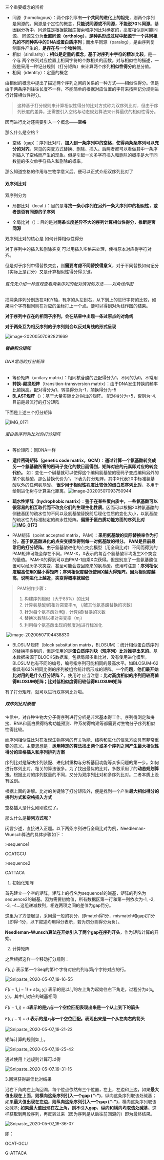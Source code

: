 三个重要概念的辨析

- 同源（homologous）：两个序列享有**一个共同的进化上的祖先**，则两个序列是同源的。同源是个定性的概念，**只能说同源或不同源，不能说70%同源**。基因组分析中，同源性是根据数据库搜索和序列比对确定的，高度相似则可能同源。 同源又分为**垂直同源（ortholog），是种系形成过程中起源于一个共同祖先的不同种系中的DNA或蛋白质序列**；而水平同源（paralog），是由序列复制事件产生的，**是存在与一个物种间**。
- 相似（similarity）：**相似是定量的概念，基于对序列中字符的精准比较**。是一个与 两个序列对应位置上相同字符的个数相关的函数。对与相似性的描述，一般是采用一种记分规则（打分矩阵）来计算两个序列**相似性得分**的总分值。
- 相同（identity）：定量的概念



由相似的概念中提出了描述两个序列之间的关系的一种方式——相似性得分。但是由于两条序列往往长度不一样，不能简单的根据对应位置的字符来按照记分规则进行计算相似性得分。

> 这种基于打分规则来计算相似性得分的比对方式称为双序列比对，但由于序列长度的差异，还需要引入空格与动态规划算法来计算最优的相似性得分。

因而进行比对还需要引入一个概念——**空格**

那么什么是空格？

- 空格（gap）：序列比对时，**加入到一条序列中的空格，使得两条条序列可以充分的对齐**。常见的突变方式替换、删除、插入。后两者都可以看做其中一条序列插入了空格而产生的现象。但是引起一次多字符插入和删除的概率是大于同数量的多次单字符插入和删除的概率。

那么知道空格的作用与生物学意义后。便可以正式介绍双序列比对了

#### 双序列比对

双序列分为

- 局部比对（local ）：目的是**寻找一条小序列在另外一条大序列中的相似性，或者是否有同源的子序列**

- 全局比对（）：目的是对**两条长度差异不大的序列计算相似性得分，推断是否同源**

双序列比对的核心是 如何计算相似性得分

对于序列中的插入和删除突变 可以用插入空格来处理，使得原本对应得字符对齐。

但是对于序列中得替换突变，则**需要考虑不同替换得意义**，对于不同替换如何记分（实际上是罚分）又是计算相似性得分得关键。



###### 首先先介绍一种直观查看两条序列的配对情况的方法——对角线作图

把两条序列分别放在X和Y轴，有序的从左到右，从下到上的进行字符的比较，如果两个字符相同则在对应的坐标打上一个点。便可以得到对角线作图的结果。

**对于序列中存在的相同子序列，会在结果中出现一条过原点的对角线**

**对于两条互为相反序列的子序列则会以反对角线的形式呈现**

![image-20200507092821669](https://file.upyun.biopy.cn/bed/20200507092824.png)



##### 替换积分矩阵

###### DNA常用的打分矩阵

- 等价矩阵（unitary matrix）：相同核苷酸的匹配得分为1，不同的为0。不常用
- **转换-颠换矩阵**（transition-transversion matrix）：由于DNA发生转换的频率比颠换高。配对得分为1，转换得分为-1，颠换得分为-5
- **BLAST矩阵**（）：基于大量实际比对得出的矩阵。 配对得分为+5，否则为-4.目前是最流行的打分矩阵

下面是上述三个打分矩阵

![IMG_0171](https://file.upyun.biopy.cn/bed/20200507093148.PNG)

###### 蛋白质序列列比对的打分矩阵

- 等价矩阵：同DNA一样
- **遗传密码矩阵（genetic code matrix，GCM）**：**通过计算一个氨基酸转变成另一个氨基酸所需的密码子变化的数目而得到，矩阵对应的元素即对应的转变代价。** 如：变化一个碱基就可以使得这个编码氨基酸的密码子变成编码另外的某个氨基酸，那么替换代价为1。下表为打分矩阵，其中X代表20中标准氨基酸以外的任何氨基酸。 **很少用于相似性程度比较低的蛋白质序列比对**，多用于绘制进化树与计算进化距离。![image-20200507093750944](https://file.upyun.biopy.cn/bed/20200507093753.png)

- **疏水性矩阵（hydrophobic matrix）**：**鉴于在某些蛋白质中，一些氨基酸可以很容易的相互取代而不改变它们的生理生化性质**。因而可以根据20种氨基酸的侧链基团的疏水性的不同以及氨基酸替换前后理化性质的变化大小，以氨基酸的疏水性为标准制定的疏水性矩阵。**偏重于蛋白质功能方面的序列比对![IMG_0173](https://file.upyun.biopy.cn/bed/20200507095822.PNG)**
- PAM矩阵（point accepted matrix，PAM）：**采用氨基酸的实际替换率作为打分。基于氨基酸进化的点突变模型得到每一对氨基酸的得分。 PAM是目前最常用的打分矩阵**。由于氨基酸进化的点突变模型（用全局比对）不同而得到的PAM矩阵可能会存在不同。PAM-X，X表示的每百个氨基酸平均发生X个突变的量值。PAM-X的得到可以由PAM-1自乘X次获得。但是别忘了一些氨基酸位置可以经历多次突变，甚至可能会变回原来的氨基酸。使用时注意：**序列相似度越高使用X越小得矩阵；序列相似度越低使用X越大得矩阵。因为相似度越高，说明进化上越近，突变得概率就越低**

> PAM制作步骤：
>
> 1. 构建序列相似（大于85%）的比对
> 2. 计算氨基酸$j$的相对突变率$m_j$ （$j$被其他氨基酸替换的次数）
> 3. 针对每个氨基酸对$i$和$j$，计算$j$被$i$替换的次数
> 4. 替换次数除以相对突变率（$m_j$）
> 5. 利用每个氨基酸出现的频度对$j$进行标准化

​	![image-20200507104438830](https://file.upyun.biopy.cn/bed/20200507104441.png)

- BLOSUM矩阵（block subsitution matrix，BLOSUM）：统计相似蛋白质序列的替换率得到的，但是使用的是**蛋白质序列块（短序列）比对推导出来的**。基本数据来源于BLOCKS数据库，包括局部多重比对，没有使用进化模型。 BLOSUM也有不同的编号，编号指序列可能相同的最高水平。如BLOSUM-62指具有62%相同比例的序列被组合统计后形成的矩阵。**一个问题，他们最开始比对用的是什么打分矩阵？**。使用时 应当注意：**比对高度相似的序列用较高值得BLOSUM矩阵；比对低相似度得用较低得BLOSUM矩阵**



有了打分矩阵，就可以进行双序列比对啦。

##### 双序列比对原理

生信中，对各种生物大分子得序列进行分析是非常基本得工作。序列得测定和拼接、RNA和蛋白质得结构功能预测、种系树得构建等都需要对生物分子序列相似性得比较。



而序列相似性比对在发现生物序列的有关功能、结构和进化的信息方面具有非常重要的意义。主要思想是：**运用特定的算法找出两个或多个序列之间产生最大相似性得分的空格插入和序列排列方案**



序列比对是解决序列装配、进化树重构与分析基因功能等众多问题的第一步。如何进行序列比对，相关的算法很多。为了找出最优的比对，多数采用了的**动态规划算法**。根据比对的序列数量的不同，又分为双序列比对和多序列比对。二者本质上没有区别。



根据上面的讲解。比对的关键除了打分矩阵外，便是找到一个产生**最大相似得分的排列方式和空格插入方式**

空格插入是什么刚刚说过了。

那么什么是**排列方式呢**？

闲言少述，直接进入正题。以下两条序列进行全局比对为例，Needleman-Wunsch算法的具体步骤如下：

\>sequence1

GCATGCU

\>sequence2

GATTACA

1. 初始化矩阵

首先建立一个空的矩阵，矩阵上的行名为sequence1的碱基，矩阵的列名为sequence2的碱基。因为需要初始值，所有数据区第一行和第一列依次为-1, -2, -3, -4...这组递减数列，相连两项之间的差值为gap罚分。

   这里为了方便起见，采用最一般的罚分，即match得1分，mismatch和gap罚1分（即得-1分，以下叙述均用得分表示，若为罚分则得分为负）。

**Needleman-Wunsch算法在开始引入了两个gap在序列开头**，作为矩阵计算的开始。

2. 计算矩阵

之后根据这样一个移动打分规则：

$F(i,j)$ 表示第一个Seq的第$i$个字符对应的列与第$j$个字符对应的行。

![Snipaste_2020-05-07_19-16-55](https://file.upyun.biopy.cn/bed/20200507191701.png)



$F(i-1,j-1)+s(x_i,y_i)$ 表示的是以$i,j$的左上角为起始往右下角走，过程分为$s(x_i,y_i)$。其中$i,j$对应的碱基相同

$F(i-1,j)+d$**表示的是$y_i$与一个空位匹配表现出来是一个从上到下的箭头**

$F(i,j-1)+d$ **表示的是$x_i$与一个空位匹配。表现出来是一个从左向右的箭头**



![Snipaste_2020-05-07_19-21-22](https://file.upyun.biopy.cn/bed/20200507192129.png)

矩阵计算的规则如上。



![Snipaste_2020-05-07_19-25-42](https://file.upyun.biopy.cn/bed/20200507192554.png)

通过使用上述规则计算可以得

![Snipaste_2020-05-07_19-31-15](https://file.upyun.biopy.cn/bed/20200507193138.png)



3.回溯获得最佳比对结果



沿右下角向左上角回溯，每个位点依然有三个位置，左上，左边和上边，如果**最大值出现在上面，则横向这条序列引入一个gap ("-")**，纵向这条序列取该处碱基；如果**最大值出现在左边，则纵向这条序列引入一个gap ("-")**，横向这条序列取该处碱基; **如果最大值出现在左上角，则不引入gap，纵向和横向均取该处碱基**。这样获取到两段序列，再反转过来（因为序列是从后往前回溯的）即为最终结果。

![Snipaste_2020-05-07_19-36-07](https://file.upyun.biopy.cn/bed/20200507193617.png)

即：          

GCAT-GCU

G-ATTACA